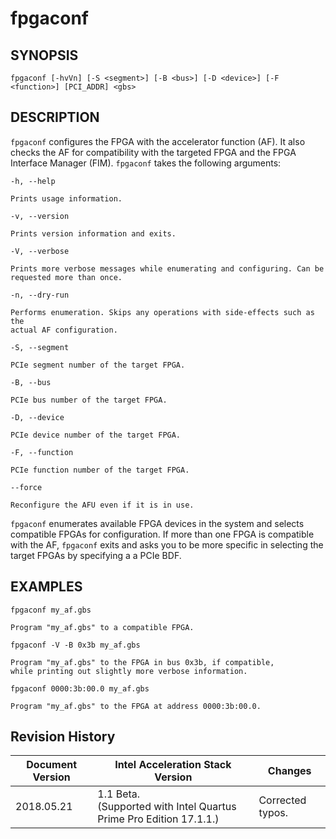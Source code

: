 # fpgaconf #

## SYNOPSIS ##

`fpgaconf [-hvVn] [-S <segment>] [-B <bus>] [-D <device>] [-F <function>] [PCI_ADDR] <gbs>`

## DESCRIPTION ##

```fpgaconf``` configures the FPGA with the accelerator function (AF). It also checks the AF for compatibility with 
the targeted FPGA and the FPGA Interface Manager (FIM). ```fpgaconf``` takes the following arguments: 

`-h, --help`

	Prints usage information.

`-v, --version`

	Prints version information and exits.

`-V, --verbose`

	Prints more verbose messages while enumerating and configuring. Can be
	requested more than once.

`-n, --dry-run`

	Performs enumeration. Skips any operations with side-effects such as the
	actual AF configuration. 

`-S, --segment`

	PCIe segment number of the target FPGA.

`-B, --bus`

	PCIe bus number of the target FPGA.

`-D, --device`

	PCIe device number of the target FPGA. 

`-F, --function`

	PCIe function number of the target FPGA.

`--force`

	Reconfigure the AFU even if it is in use.

```fpgaconf``` enumerates available FPGA devices in the system and selects
compatible FPGAs for configuration. If more than one FPGA is
compatible with the AF, ```fpgaconf``` exits and asks you to be
more specific in selecting the target FPGAs by specifying a
a PCIe BDF.

## EXAMPLES ##

`fpgaconf my_af.gbs`

	Program "my_af.gbs" to a compatible FPGA.

`fpgaconf -V -B 0x3b my_af.gbs`

	Program "my_af.gbs" to the FPGA in bus 0x3b, if compatible,
	while printing out slightly more verbose information.

`fpgaconf 0000:3b:00.0 my_af.gbs`

	Program "my_af.gbs" to the FPGA at address 0000:3b:00.0.

## Revision History ##

 | Document Version |  Intel Acceleration Stack Version  | Changes  |
 | ---------------- |------------------------------------|----------|
 |2018.05.21 | 1.1 Beta. <br>(Supported with Intel Quartus Prime Pro Edition 17.1.1.) | Corrected typos. |
